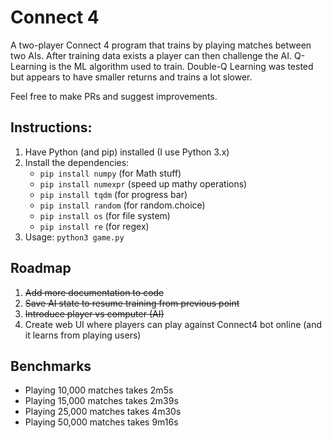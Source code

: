 # Connect 4

A two-player Connect 4 program that trains by playing matches between two AIs. After training data exists a player can then challenge the AI. Q-Learning is the ML algorithm used to train. Double-Q Learning was tested but appears to have smaller returns and trains a lot slower.

Feel free to make PRs and suggest improvements.

## Instructions:
1. Have Python (and pip) installed (I use Python 3.x)
2. Install the dependencies:
    - `pip install numpy` (for Math stuff)
    - `pip install numexpr` (speed up mathy operations)
    - `pip install tqdm` (for progress bar)
    - `pip install random` (for random.choice)
    - `pip install os` (for file system)
    - `pip install re` (for regex)
3. Usage: `python3 game.py`

## Roadmap
1. ~~Add more documentation to code~~
2. ~~Save AI state to resume training from previous point~~
3. ~~Introduce player vs computer (AI)~~
4. Create web UI where players can play against Connect4 bot online (and it learns from playing users)

## Benchmarks
- Playing 10,000 matches takes 2m5s
- Playing 15,000 matches takes 2m39s
- Playing 25,000 matches takes 4m30s
- Playing 50,000 matches takes 9m16s